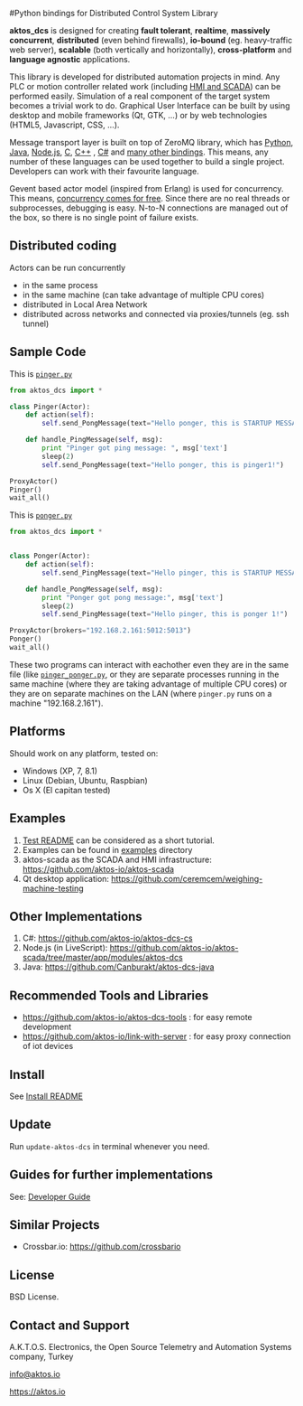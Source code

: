 #Python bindings for Distributed Control System Library 

**aktos_dcs** is designed for creating **fault tolerant**, **realtime**, **massively concurrent**, **distributed** (even behind firewalls), **io-bound** (eg. heavy-traffic web server), **scalable** (both vertically and horizontally), **cross-platform** and **language agnostic** applications.

This library is developed for distributed automation projects in mind. Any PLC or motion controller related work (including [HMI and SCADA](https://github.com/ceremcem/aktos-scada)) can be performed easily. Simulation of a real component of the target system becomes a trivial work to do. Graphical User Interface can be built by using desktop and mobile frameworks (Qt, GTK, ...) or by web technologies (HTML5, Javascript, CSS, ...). 

Message transport layer is built on top of ZeroMQ library, which has [Python][4], [Java][2], [Node.js][5], [C][3], [C++][6] , [C#][1] and [many other bindings][7]. This means, any number of these languages can be used together to build a single project. Developers can work with their favourite language. 

[1]: https://github.com/zeromq/netmq
[2]: https://github.com/zeromq/jzmq
[3]: https://github.com/zeromq/czmq
[4]: https://github.com/zeromq/pyzmq
[5]: https://github.com/JustinTulloss/zeromq.node
[6]: https://github.com/zeromq/cppzmq
[7]: http://zeromq.org/bindings:_start

Gevent based actor model (inspired from Erlang) is used for concurrency. This means, [concurrency comes for free](http://www.projectcalico.org/the-sharp-edges-of-gevent/). Since there are no real threads or subprocesses, debugging is easy. N-to-N connections are managed out of the box, so there is no single point of failure exists. 

## Distributed coding

Actors can be run concurrently

* in the same process
* in the same machine (can take advantage of multiple CPU cores)
* distributed in Local Area Network
* distributed across networks and connected via proxies/tunnels (eg. ssh tunnel)

## Sample Code

This is [`pinger.py`](./examples/pinger.py)

```py
from aktos_dcs import *

class Pinger(Actor):
    def action(self):
        self.send_PongMessage(text="Hello ponger, this is STARTUP MESSAGE!")

    def handle_PingMessage(self, msg):
        print "Pinger got ping message: ", msg['text']
        sleep(2)
        self.send_PongMessage(text="Hello ponger, this is pinger1!")

ProxyActor()
Pinger()
wait_all()
```

This is [`ponger.py`](./examples/ponger.py)

```py
from aktos_dcs import *


class Ponger(Actor):
    def action(self):
        self.send_PingMessage(text="Hello pinger, this is STARTUP MESSAGE!")

    def handle_PongMessage(self, msg):
        print "Ponger got pong message:", msg['text']
        sleep(2)
        self.send_PingMessage(text="Hello pinger, this is ponger 1!")

ProxyActor(brokers="192.168.2.161:5012:5013")
Ponger()
wait_all()
```

These two programs can interact with eachother even they are in the same file (like [`pinger_ponger.py`](./examples/pinger_ponger.py), or they are separate processes running in the same machine (where they are taking advantage of multiple CPU cores) or they are on separate machines on the LAN (where `pinger.py` runs on a machine "192.168.2.161").

## Platforms

Should work on any platform, tested on:

* Windows (XP, 7, 8.1)
* Linux (Debian, Ubuntu, Raspbian)
* Os X (El capitan tested) 

## Examples

1. [Test README](./test/README.md) can be considered as a short tutorial. 
2. Examples can be found in [examples](./examples) directory
4. aktos-scada as the SCADA and HMI infrastructure: https://github.com/aktos-io/aktos-scada
5. Qt desktop application: https://github.com/ceremcem/weighing-machine-testing

## Other Implementations

1. C#: https://github.com/aktos-io/aktos-dcs-cs
2. Node.js (in LiveScript): https://github.com/aktos-io/aktos-scada/tree/master/app/modules/aktos-dcs
3. Java: https://github.com/Canburakt/aktos-dcs-java

## Recommended Tools and Libraries

* https://github.com/aktos-io/aktos-dcs-tools : for easy remote development 
* https://github.com/aktos-io/link-with-server : for easy proxy connection of iot devices

## Install 

See [Install README](./install/README.md)

## Update 

Run `update-aktos-dcs` in terminal whenever you need. 

## Guides for further implementations

See:  [Developer Guide](./Developer-guide.md)

## Similar Projects

* Crossbar.io: https://github.com/crossbario

## License

BSD License. 

## Contact and Support

A.K.T.O.S. Electronics, the Open Source Telemetry and Automation Systems company, Turkey

info@aktos.io

https://aktos.io
